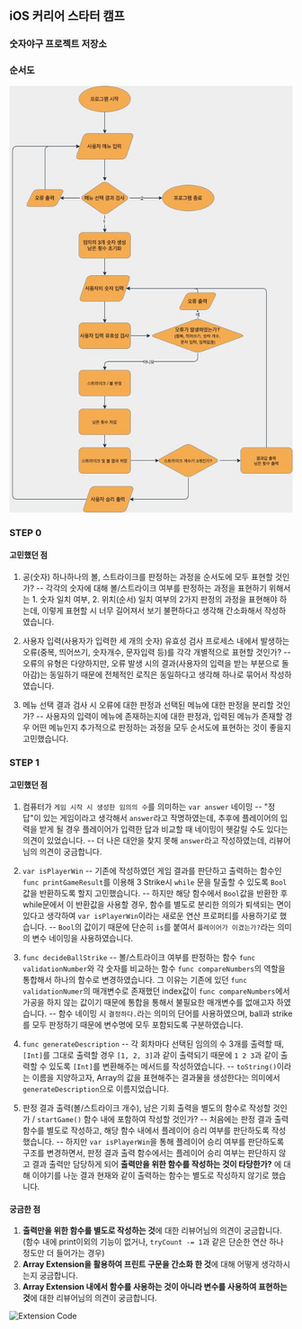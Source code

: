 ## iOS 커리어 스타터 캠프

### 숫자야구 프로젝트 저장소
### 순서도
![flowChart](previews/flowChart.jpg)
### STEP 0
#### 고민했던 점
1. 공(숫자) 하나하나의 볼, 스트라이크를 판정하는 과정을 순서도에 모두 표현할 것인가?
-- 각각의 숫자에 대해 볼/스트라이크 여부를 판정하는 과정을 표현하기 위해서는 1. 숫자 일치 여부, 2. 위치(순서) 일치 여부의 2가지 판정의 과정을 표현해야 하는데, 이렇게 표현할 시 너무 길어져서 보기 불편하다고 생각해 간소화해서 작성하였습니다.

2. 사용자 입력(사용자가 입력한 세 개의 숫자) 유효성 검사 프로세스 내에서 발생하는 오류(중복, 띄어쓰기, 숫자개수, 문자입력 등)를 각각 개별적으로 표현할 것인가?
-- 오류의 유형은 다양하지만, 오류 발생 시의 결과(사용자의 입력을 받는 부분으로 돌아감)는 동일하기 때문에 전체적인 로직은 동일하다고 생각해 하나로 묶어서 작성하였습니다.

3. 메뉴 선택 결과 검사 시 오류에 대한 판정과 선택된 메뉴에 대한 판정을 분리할 것인가?
-- 사용자의 입력이 메뉴에 존재하는지에 대한 판정과, 입력된 메뉴가 존재할 경우 어떤 메뉴인지 추가적으로 판정하는 과정을 모두 순서도에 표현하는 것이 좋을지 고민했습니다.


### STEP 1
#### 고민했던 점
1. 컴퓨터가 `게임 시작 시 생성한 임의의 수`를 의미하는 `var answer` 네이밍
-- "정답"이 있는 게임이라고 생각해서 `answer`라고 작명하였는데, 추후에 플레이어의 입력을 받게 될 경우 플레이어가 입력한 답과 비교할 때 네이밍이 헷갈릴 수도 있다는 의견이 있었습니다.
-- 더 나은 대안을 찾지 못해 `answer`라고 작성하였는데, 리뷰어님의 의견이 궁금합니다.

2. `var isPlayerWin`
-- 기존에 작성하였던 게임 결과를 판단하고 출력하는 함수인 `func printGameResult`를 이용해 3 Strike시 `while` 문을 탈출할 수 있도록 `Bool`값을 반환하도록 할지 고민했습니다.
-- 하지만 해당 함수에서 `Bool`값을 반환한 후 while문에서 이 반환값을 사용할 경우, 함수를 별도로 분리한 의의가 퇴색되는 면이 있다고 생각하여 `var isPlayerWin`이라는 새로운 연산 프로퍼티를 사용하기로 했습니다.
-- `Bool`의 값이기 때문에 단순히 `is`를 붙여서 `플레이어가 이겼는가?`라는 의미의 변수 네이밍을 사용하였습니다.

3. `func decideBallStrike`
-- 볼/스트라이크 여부를 판정하는 함수 `func validationNumber`와 각 숫자를 비교하는 함수 `func compareNumbers`의 역할을 통합해서 하나의 함수로 변경하였습니다. 그 이유는 기존에 있던 `func validationNumer`의 매개변수로 존재했던 index값이 `func compareNumbers`에서 가공을 하지 않는 값이기 때문에 통합을 통해서 불필요한 매개변수를 없애고자 하였습니다.
-- 함수 네이밍 시 `결정하다.`라는 의미의 단어를 사용하였으며, ball과 strike를 모두 판정하기 때문에 변수명에 모두 포함되도록 구분하였습니다.

4. `func generateDescription`
-- 각 회차마다 선택된 임의의 수 3개를 출력할 때, `[Int]`를 그대로 출력할 경우 `[1, 2, 3]`과 같이 출력되기 때문에 `1 2 3`과 같이 출력할 수 있도록 `[Int]`를 변환해주는 메서드를 작성하였습니다.
-- `toString()`이라는 이름을 지양하고자, Array의 값을 표현해주는 결과물을 생성한다는 의미에서 `generateDescription`으로 이름지었습니다.

5. 판정 결과 출력(볼/스트라이크 개수), 남은 기회 출력을 별도의 함수로 작성할 것인가 / `startGame()` 함수 내에 포함하여 작성할 것인가?
-- 처음에는 판정 결과 출력 함수를 별도로 작성하고, 해당 함수 내에서 플레이어 승리 여부를 판단하도록 작성했습니다.
-- 하지만 `var isPlayerWin`을 통해 플레이어 승리 여부를 판단하도록 구조를 변경하면서, 판정 결과 출력 함수에서는 플레이어 승리 여부는 판단하지 않고 결과 출력만 담당하게 되어 **출력만을 위한 함수를 작성하는 것이 타당한가?** 에 대해 이야기를 나눈 결과 현재와 같이 출력하는 함수는 별도로 작성하지 않기로 했습니다.

#### 궁금한 점
1. **출력만을 위한 함수를 별도로 작성하는 것**에 대한 리뷰어님의 의견이 궁금합니다. (함수 내에 print이외의 기능이 없거나, `tryCount -= 1`과 같은 단순한 연산 하나 정도만 더 들어가는 경우)
2. **Array Extension을 활용하여 프린트 구문을 간소화 한 것**에 대해 어떻게 생각하시는지 궁금합니다.
3. **Array Extension 내에서 함수를 사용하는 것이 아니라 변수를 사용하여 표현하는 것**에 대한 리뷰어님의 의견이 궁금합니다.

![Extension Code](https://i.imgur.com/LZog4dt.png)

